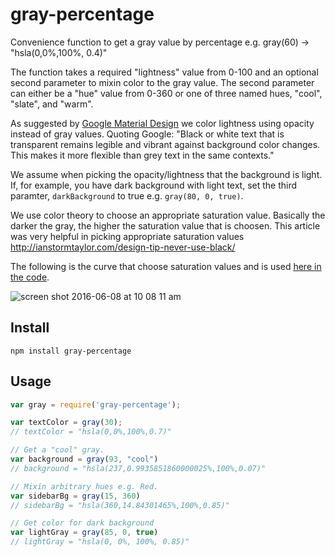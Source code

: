 # gray-percentage
Convenience function to get a gray value by percentage e.g. gray(60) ->
"hsla(0,0%,100%, 0.4)"

The function takes a required "lightness" value from 0-100 and an
optional second parameter to mixin color to the gray value. The second
parameter can either be a "hue" value from 0-360 or one of three named
hues, "cool", "slate", and "warm".

As suggested by [Google Material
Design](https://material.google.com/style/color.html#color-text-background-colors)
we color lightness using opacity instead of gray values. Quoting Google:
"Black or white text that is transparent remains legible and vibrant
against background color changes. This makes it more flexible than grey
text in the same contexts."

We assume when picking the opacity/lightness that the background is
light. If, for example, you have dark background with light text, set
the third paramter, `darkBackground` to true e.g. `gray(80, 0, true)`.

We use color theory to choose an appropriate saturation value. Basically
the darker the gray, the higher the saturation value that is choosen.
This article was very helpful in picking appropriate saturation values
http://ianstormtaylor.com/design-tip-never-use-black/

The following is the curve that choose saturation values and is used
[here in the code](https://github.com/KyleAMathews/gray-percentage/blob/239cc2d4e972b778f23f26c3b677f91e9487c803/index.js#L37-L42).

![screen shot 2016-06-08 at 10 08 11 am](https://cloud.githubusercontent.com/assets/71047/15903355/2ce29a6c-2d61-11e6-9f17-d273e8e76e10.png)

## Install
`npm install gray-percentage`

## Usage

```javascript
var gray = require('gray-percentage');

var textColor = gray(30);
// textColor = "hsla(0,0%,100%,0.7)"

// Get a "cool" gray.
var background = gray(93, "cool")
// background = "hsla(237,0.9935851860000025%,100%,0.07)"

// Mixin arbitrary hues e.g. Red.
var sidebarBg = gray(15, 360)
// sidebarBg = "hsla(360,14.84301465%,100%,0.85)"

// Get color for dark background
var lightGray = gray(85, 0, true)
// lightGray = "hsla(0, 0%, 100%, 0.85)"
```
